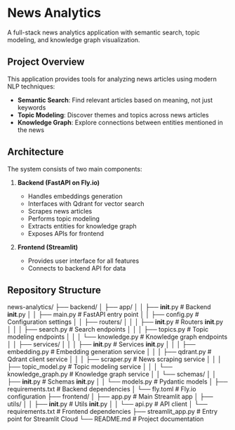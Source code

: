 # News Analytics

A full-stack news analytics application with semantic search, topic modeling, and knowledge graph visualization.

## Project Overview

This application provides tools for analyzing news articles using modern NLP techniques:

- **Semantic Search**: Find relevant articles based on meaning, not just keywords
- **Topic Modeling**: Discover themes and topics across news articles
- **Knowledge Graph**: Explore connections between entities mentioned in the news

## Architecture

The system consists of two main components:

1. **Backend (FastAPI on Fly.io)**
   - Handles embeddings generation
   - Interfaces with Qdrant for vector search
   - Scrapes news articles
   - Performs topic modeling
   - Extracts entities for knowledge graph
   - Exposes APIs for frontend

2. **Frontend (Streamlit)**
   - Provides user interface for all features
   - Connects to backend API for data

## Repository Structure

news-analytics/
├── backend/
│   ├── app/
│   │   ├── __init__.py                     # Backend __init__.py
│   │   ├── main.py                         # FastAPI entry point
│   │   ├── config.py                       # Configuration settings
│   │   ├── routers/
│   │   │   ├── __init__.py                 # Routers __init__.py
│   │   │   ├── search.py                   # Search endpoints
│   │   │   ├── topics.py                   # Topic modeling endpoints
│   │   │   └── knowledge.py                # Knowledge graph endpoints
│   │   ├── services/
│   │   │   ├── __init__.py                 # Services __init__.py
│   │   │   ├── embedding.py                # Embedding generation service
│   │   │   ├── qdrant.py                   # Qdrant client service
│   │   │   ├── scraper.py                  # News scraping service
│   │   │   ├── topic_model.py              # Topic modeling service
│   │   │   └── knowledge_graph.py          # Knowledge graph service
│   │   └── schemas/
│   │       ├── __init__.py                 # Schemas __init__.py
│   │       └── models.py                   # Pydantic models
│   ├── requirements.txt                    # Backend dependencies
│   └── fly.toml                            # Fly.io configuration
├── frontend/
│   ├── app.py                              # Main Streamlit app
│   ├── utils/
│   │   ├── __init__.py                     # Utils __init__.py
│   │   └── api.py                          # API client
│   └── requirements.txt                    # Frontend dependencies
├── streamlit_app.py                        # Entry point for Streamlit Cloud
└── README.md                               # Project documentation
